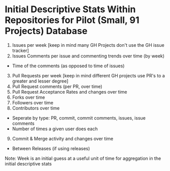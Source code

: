 # Initial Descriptive Stats Within Repositories for Pilot (Small, 91 Projects) Database

1. Issues per week [keep in mind many GH Projects don't use the GH issue tracker]
2. Issues Comments per issue and commenting trends over time (by week)
  - Time of the comments (as opposed to time of issues)
3. Pull Requests per week [keep in mind different GH projects use PR's to a greater and lesser degree]
4. Pull Request comments (per PR, over time) 
5. Pull Request Acceptance Rates and changes over time
6. Forks over time
7. Followers over time
8. Contributors over time
  - Seperate by type: PR, commit, commit comments, issues, issue comments
  - Number of times a given user does each
9. Commit & Merge activity and changes over time
  - Between Releases (if using releases)

Note: Week is an initial guess at a useful unit of time for aggregation in the initial descriptive stats
